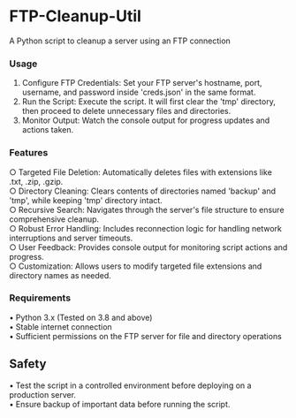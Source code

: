 # FTP-Cleanup-Util
A Python script to cleanup a server using an FTP connection<br>

### Usage
1. Configure FTP Credentials: Set your FTP server's hostname, port, username, and password inside 'creds.json' in the same format.
2. Run the Script: Execute the script. It will first clear the 'tmp' directory, then proceed to delete unnecessary files and directories.
3. Monitor Output: Watch the console output for progress updates and actions taken.<br>

### Features
○ Targeted File Deletion: Automatically deletes files with extensions like .txt, .zip, .gzip.<br>
○ Directory Cleaning: Clears contents of directories named 'backup' and 'tmp', while keeping 'tmp' directory intact.<br>
○ Recursive Search: Navigates through the server's file structure to ensure comprehensive cleanup.<br>
○ Robust Error Handling: Includes reconnection logic for handling network interruptions and server timeouts.<br>
○ User Feedback: Provides console output for monitoring script actions and progress.<br>
○ Customization: Allows users to modify targeted file extensions and directory names as needed.<br>

### Requirements 
• Python 3.x (Tested on 3.8 and above)<br>
• Stable internet connection<br>
• Sufficient permissions on the FTP server for file and directory operations<br>

## Safety 
• Test the script in a controlled environment before deploying on a production server.<br>
• Ensure backup of important data before running the script.
